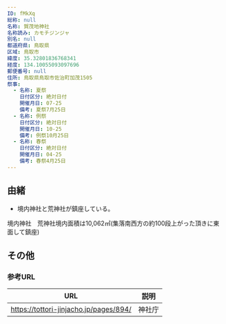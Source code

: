 ```yaml
---
ID: fMkXq
総称: null
名称: 賀茂地神社
名称読み: カモチジンジャ
別名: null
都道府県: 鳥取県
区域: 鳥取市
緯度: 35.32801836768341
経度: 134.10055093097696
郵便番号: null
住所: 鳥取県鳥取市佐治町加茂1505
祭事:
  - 名称: 夏祭
    日付区分: 絶対日付
    開催月日: 07-25
    備考: 夏祭7月25日
  - 名称: 例祭
    日付区分: 絶対日付
    開催月日: 10-25
    備考: 例祭10月25日
  - 名称: 春祭
    日付区分: 絶対日付
    開催月日: 04-25
    備考: 春祭4月25日
---
```


## 由緒

- 境内神社と荒神社が鎮座している。

境内神社　荒神社境内面積は10,062㎡(集落南西方の約100段上がった頂きに東面して鎮座)

## その他

### 参考URL

| URL                                    | 説明   |
| -------------------------------------- | ------ |
| https://tottori-jinjacho.jp/pages/894/ | 神社庁 |
